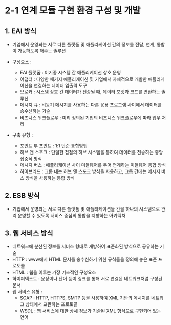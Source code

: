#  2-1 연계 모듈 구현 환경 구성 및 개발

## 1. EAI 방식
- 기업에서 운영되는 서로 다른 플랫폼 및 애플리케이션 간의 정보를 전달, 연계, 통합이 가능하도록 해주는 솔루션
- 구성요소 :
    - EAI 플랫폼 : 이기종 시스템 간 애플리케이션 상호 운영
    - 어댑터 : 다양한 패키지 애플리케이션 및 기업에서 자체적으로 개발한 애플리케이션을 연결하는 데이터 입출력 도구
    - 브로커 : 시스템 상호 간 데이터가 전송될 때, 데이터 포맷과 코드를 변환하는 솔루션
    - 메시지 큐 : 비동기 메시지를 사용하는 다른 응용 프로그램 사이에서 데이터를 송수신하는 기술
    - 비즈니스 워크플로우 : 미리 정의된 기업의 비즈니스 워크플로우에 따라 업무 처리

- 구축 유형 :
    - 포인트 투 포인트 : 1:1 단순 통합방법
    - 허브 앤 스포크 : 단일한 접점의 허브 시스템을 통하여 데이터를 전송하는 중앙 집중식 방식
    - 메시지 버스 : 애플리케이션 사이 미들웨어를 두어 연계하는 미들웨어 통합 방식
    - 하이브리드 : 그룹 내는 허브 앤 스포크 방식을 사용하고, 그룹 간에는 메시지 버스 방식을 사용하는 통합 방식

## 2. ESB 방식
- 기업에서 운영되는 서로 다른 플랫폼 및 애플리케이션들 간을 하나의 시스템으로 관리 운영할 수 있도록 서비스 중심의 통합을 지향하는 아키텍처

## 3. 웹 서비스 방식
- 네트워크에 분산된 정보를 서비스 형태로 개방하여 표준화된 방식으로 공유하는 기술
- HTTP : www에서 HTML 문서를 송수신하기 위한 규칙들을 정의해 놓은 표준 프로토콜
- HTML : 웹을 이루는 가장 기초적인 구성요소
- 하이퍼텍스트 : 문장이나 단어 등이 링크를 통해 서로 연결된 네트워크처럼 구성된 문서
- 웹 서비스 유형 :
    - SOAP : HTTP, HTTPS, SMTP 등을 사용하여 XML 기반의 메시지를 네트워크 상태에서 교환하는 프로토콜
    - WSDL : 웹 서비스에 대한 상세 정보가 기술된 XML 형식으로 구현되어 있는 언어
    
